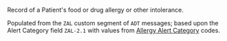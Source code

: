 Record of a Patient's food or drug allergy or other intolerance.

Populated from the `ZAL` custom segment of `ADT` messages; based upon the  Alert Category field `ZAL-2.1` with values from 
[Allergy Alert Category](./ValueSet-nzcr-allergy-alert-category-vs.html) codes.